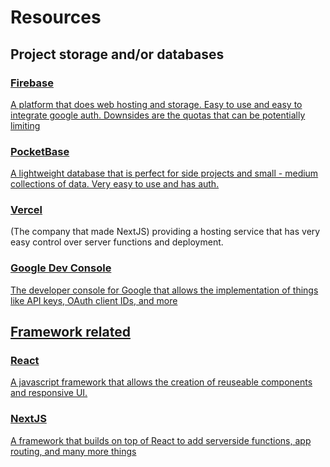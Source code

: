 <h1>Resources</h1>
<h2>Project storage and/or databases</h2>
<h3><a href="https://firebase.google.com/">Firebase</h3>
<p>A platform that does web hosting and storage. Easy to use and easy to integrate google auth. Downsides are the quotas that can be potentially limiting</p>
<h3><a href="https://pocketbase.io/">PocketBase</h3>
<p>A lightweight database that is perfect for side projects and small - medium collections of data. Very easy to use and has auth.</p>
<h3><a href="https://vercel.com/home">Vercel</a></h3>
<p>(The company that made NextJS) providing a hosting service that has very easy control over server functions and deployment.</p>
<h3><a href="https://console.cloud.google.com/">Google Dev Console</h3>
<p>The developer console for Google that allows the implementation of things like API keys, OAuth client IDs, and more</p>
<h2>Framework related</h2>
<h3><a href="https://react.dev/">React</h3>
<p>A javascript framework that allows the creation of reuseable components and responsive UI.</p>
<h3><a href="https://nextjs.org/">NextJS</h3>
<p>A framework that builds on top of React to add serverside functions, app routing, and many more things</p>
